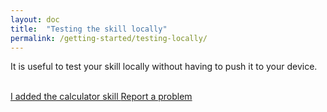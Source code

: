 ```yaml
---
layout: doc
title:  "Testing the skill locally"
permalink: /getting-started/testing-locally/
---
```


It is useful to test your skill locally without having to push it to your device.

<br />
<a class="button is-primary" href="{{ site.baseurl }}/getting-started/create-a-custom-assistant/">
  I added the calculator skill
</a>
<a class="button" href="#">
  Report a problem
</a>
